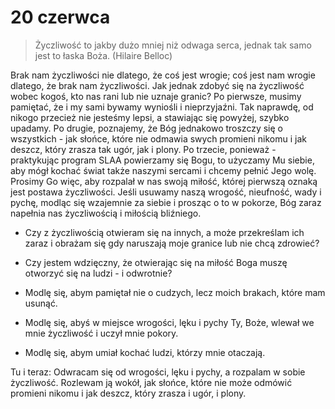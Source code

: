
# 20 czerwca

> Życzliwość to jakby dużo mniej niż odwaga serca, jednak tak samo jest to łaska Boża. (Hilaire Belloc)

Brak nam życzliwości nie dlatego, że coś jest wrogie; coś jest nam wrogie dlatego, że brak nam życzliwości. Jak jednak zdobyć się na życzliwość wobec kogoś, kto nas rani lub nie uznaje granic? Po pierwsze, musimy pamiętać, że i my sami bywamy wyniośli i nieprzyjaźni. Tak naprawdę, od nikogo przecież nie jesteśmy lepsi, a stawiając się powyżej, szybko upadamy. Po drugie, poznajemy, że Bóg jednakowo troszczy się o wszystkich - jak słońce, które nie odmawia swych promieni nikomu i jak deszcz, który zrasza tak ugór, jak i plony. Po trzecie, ponieważ - praktykując program SLAA powierzamy się Bogu, to użyczamy Mu siebie, aby mógł kochać świat także naszymi sercami i chcemy pełnić Jego wolę. Prosimy Go więc, aby rozpalał w nas swoją miłość, której pierwszą oznaką jest postawa życzliwości. Jeśli usuwamy naszą wrogość, nieufność, wady i pychę, modląc się wzajemnie za siebie i prosząc o to w pokorze, Bóg zaraz napełnia nas życzliwością i miłością bliźniego.

- Czy z życzliwością otwieram się na innych, a może przekreślam ich zaraz i obrażam się gdy naruszają moje granice lub nie chcą zdrowieć?
- Czy jestem wdzięczny, że otwierając się na miłość Boga muszę otworzyć się na ludzi - i odwrotnie?

- Modlę się, abym pamiętał nie o cudzych, lecz moich brakach, które mam usunąć.
- Modlę się, abyś w miejsce wrogości, lęku i pychy Ty, Boże, wlewał we mnie życzliwość i uczył mnie pokory.
- Modlę się, abym umiał kochać ludzi, którzy mnie otaczają.

Tu i teraz: Odwracam się od wrogości, lęku i pychy, a rozpalam w sobie życzliwość. Rozlewam ją wokół, jak słońce, które nie może odmówić promieni nikomu i jak deszcz, który zrasza i ugór, i plony.

